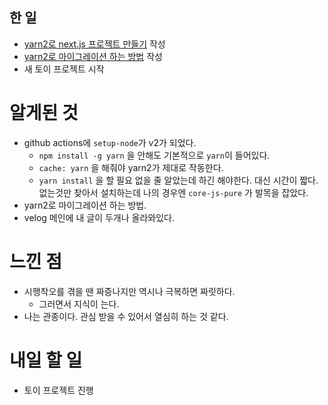 ## 한 일

- [yarn2로 next.js 프로젝트 만들기](https://velog.io/@juunini/yarn2%EB%A1%9C-next.js-%ED%94%84%EB%A1%9C%EC%A0%9D%ED%8A%B8-%EB%A7%8C%EB%93%A4%EA%B8%B0) 작성
- [yarn2로 마이그레이션 하는 방법](https://velog.io/@juunini/yarn2%EB%A1%9C-%EB%A7%88%EC%9D%B4%EA%B7%B8%EB%A0%88%EC%9D%B4%EC%85%98-%ED%95%98%EB%8A%94-%EB%B0%A9%EB%B2%95) 작성
- 새 토이 프로젝트 시작

# 알게된 것

- github actions에 `setup-node`가 v2가 되었다.
  - `npm install -g yarn` 을 안해도 기본적으로 `yarn`이 들어있다.
  - `cache: yarn` 을 해줘야 yarn2가 제대로 작동한다.
  - `yarn install` 을 할 필요 없을 줄 알았는데 하긴 해야한다. 대신 시간이 짧다. 없는것만 찾아서 설치하는데 나의 경우엔 `core-js-pure` 가 발목을 잡았다.
- yarn2로 마이그레이션 하는 방법.
- velog 메인에 내 글이 두개나 올라와있다.

# 느낀 점

- 시행착오를 겪을 땐 짜증나지만 역시나 극복하면 짜릿하다.
  - 그러면서 지식이 는다.
- 나는 관종이다. 관심 받을 수 있어서 열심히 하는 것 같다.

# 내일 할 일

- 토이 프로젝트 진행
